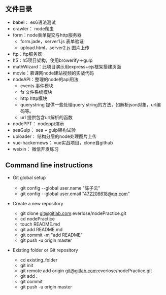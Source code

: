 ## 文件目录
* babel： es6语法测试
* crawler： node爬虫
* form：node表单提交与http服务器
	* form.jade，server1.js 表单验证
	* upload.html，server2.js 图片上传
* ftp：ftp服务器
* h5：h5项目架构，使用browerify＋gulp
* mathWizard：此项目演示用express+ejs框架搭建页面
* movie：慕课网node建站视频的实战代码
* nodeAPI：整理的node的api用法
	* events 事件模块
	* fs 文件系统模块
	* http http模块
	* querystring 提供一些处理query string的方法，如解析json对象，url编码等。
	* url 提供包含url解析的函数
* nodePPT： nodeppt演示
* seaGulp： sea + gulp架构试验
* uploader： 结构分层的node处理图片上传
* vue-hackernews： vue实战项目，clone自github
* weixin： 微信开发练习


## Command line instructions
* Git global setup
	* git config --global user.name "陈子云"
	* git config --global user.email "472206618@qq.com"

* Create a new repository
	* git clone git@gitlab.com:everlose/nodePractice.git
	* cd nodePractice
	* touch README.md
	* git add README.md
	* git commit -m "add README"
	* git push -u origin master

* Existing folder or Git repository
	* cd existing_folder
	* git init
	* git remote add origin git@gitlab.com:everlose/nodePractice.git
	* git add .
	* git commit
	* git push -u origin master